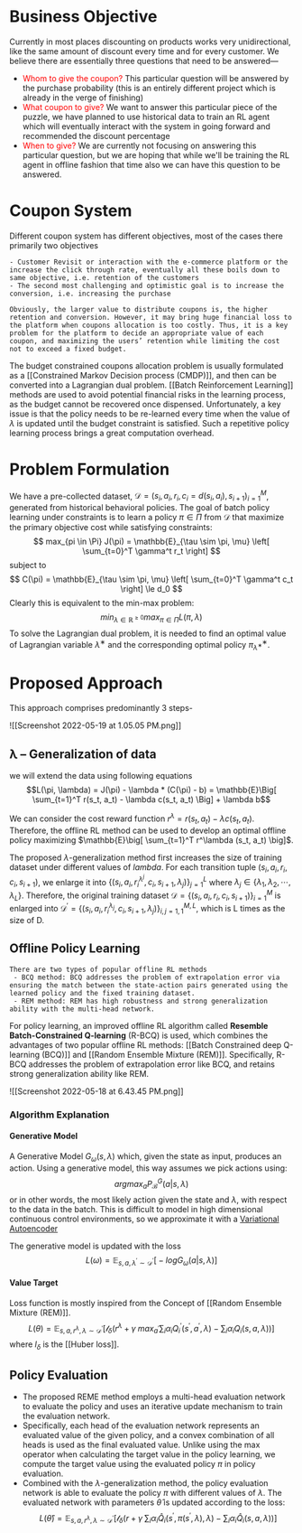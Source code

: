 # Business Objective
Currently in most places discounting on products works very unidirectional, like the same amount of discount every time and for every customer. We believe there are essentially three questions that need to be answered—
- <font color="Red">Whom to give the coupon? </font>This particular question will be answered by the purchase probability (this is an entirely different project which is already in the verge of finishing)
- <font color="red">What coupon to give? </font> We want to answer this particular piece of the puzzle, we have planned to use historical data to train an RL agent which will eventually interact with the system in going forward and recommended the discount percentage
- <font color="red">When to give?</font> We are currently not focusing on answering this particular question, but we are hoping that while we'll be training the RL agent in offline fashion that time also we can have this question to be answered.


# Coupon System
Different coupon system has different objectives, most of the cases there primarily two objectives
```note-green
- Customer Revisit or interaction with the e-commerce platform or the increase the click through rate, eventually all these boils down to same objective, i.e. retention of the customers
- The second most challenging and optimistic goal is to increase the conversion, i.e. increasing the purchase
```

```note-grey-background
Obviously, the larger value to distribute coupons is, the higher retention and conversion. However, it may bring huge financial loss to the platform when coupons allocation is too costly. Thus, it is a key problem for the platform to decide an appropriate value of each coupon, and maximizing the users’ retention while limiting the cost not to exceed a fixed budget.
```

The budget constrained coupons allocation problem is usually formulated as a [[Constrained Markov Decision process (CMDP)]], and then can be converted into a Lagrangian dual problem. [[Batch Reinforcement Learning]] methods are used to avoid potential financial risks in the learning process, as the budget cannot be recovered once dispensed. Unfortunately, a key issue is that the policy needs to be re-learned every time when the value of $\lambda$ is updated until the budget constraint is satisfied. Such a repetitive policy learning process brings a great computation overhead.


# Problem Formulation
We have a pre-collected dataset, $\mathcal{D} = {(s_i, a_i, r_i, c_i=d(s_i, a_i), s_{i+1})}_{i=1}^M$, generated from historical behavioral policies. The goal of batch policy learning under constraints is to learn a policy $\pi \in \Pi$ from $\mathcal{D}$ that maximize the primary objective cost while satisfying constraints:
$$ max_{pi \in \Pi} J(\pi) = \mathbb{E}_{\tau \sim \pi, \mu} \left[ \sum_{t=0}^T \gamma^t r_t \right] $$
subject to 
$$ C(\pi) = \mathbb{E}_{\tau \sim \pi, \mu} \left[ \sum_{t=0}^T \gamma^t c_t \right] \le d_0 $$
Clearly this is equivalent to the min-max problem: 
$$ min_{\lambda \in \mathbb{R}^{\ge 0}} max_{\pi \in \Pi} L(\pi, \lambda) $$
To solve the Lagrangian dual problem, it is needed to find an optimal value of Lagrangian variable $\lambda^∗$ and the corresponding optimal policy $\pi^∗_{\lambda^∗}$.


# Proposed Approach

This approach comprises predominantly 3 steps- 

![[Screenshot 2022-05-19 at 1.05.05 PM.png]]

## λ – Generalization of data
we will extend the data using following equations
$$L(\pi, \lambda) = J(\pi) - \lambda * (C(\pi) - b) = \mathbb{E}\Big[ \sum_{t=1}^T r(s_t, a_t) - \lambda c(s_t, a_t) \Big] + \lambda b$$

We can consider the cost reward function $r^\lambda = r(s_t, a_t) - \lambda c(s_t, a_t)$. Therefore, the offline RL method can be used to develop an optimal offline policy maximizing $\mathbb{E}\big[ \sum_{t=1}^T r^\lambda (s_t, a_t) \big]$.

The proposed $\lambda$-generalization method first increases the size of training dataset under different values of $lambda$. For each transition tuple $(s_i, a_i, r_i, c_i, s_{i+1})$, we enlarge it into $\{(s_i, a_i, r^{\lambda^j}_i , c_i, s_{i+1}, \lambda_j )\}^L_{j=1}$ where $\lambda_j \in \{\lambda_1, \lambda_2, \cdots, \lambda_L\}$. Therefore, the original training dataset $\mathcal{D} = \{(s_i, a_i, r_i, c_i, s_{i+1})\}_{i=1}^M$ is enlarged into $\mathcal{D}^\prime = \{(s_i, a_i, r^{\lambda_j}_i, c_i, s_{i+1}, λ_j)\}^{M,L}_{i,j=1,1}$, which is L times as the size of D.

## Offline Policy Learning
```note-green-background
There are two types of popular offline RL methods
 - BCQ method: BCQ addresses the problem of extrapolation error via ensuring the match between the state-action pairs generated using the learned policy and the fixed training dataset.
 - REM method: REM has high robustness and strong generalization ability with the multi-head network.
```

For policy learning, an improved offline RL algorithm called **Resemble Batch-Constrained Q-learning** (R-BCQ) is used, which combines the advantages of two popular offline RL methods: [[Batch Constrained deep Q-learning (BCQ)]] and [[Random Ensemble Mixture (REM)]]. Specifically, R-BCQ addresses the problem of extrapolation error like BCQ, and retains strong generalization ability like REM.

![[Screenshot 2022-05-18 at 6.43.45 PM.png]]
### Algorithm Explanation
#### Generative Model
A Generative Model $G_\omega(s, \lambda)$ which, given the state as input, produces an action. Using a generative model, this way assumes we pick actions using:
$$ argmax_a P^G_\mathcal{B}(a|s, \lambda) $$
or in other words, the most likely action given the state and $\lambda$, with respect to the data in the batch. This is difficult to model in high dimensional continuous control environments, so we approximate it with a [Variational Autoencoder](https://avandekleut.github.io/vae/)

The generative model is updated with the loss $$ L(\omega) = \mathbb{E}_{s,a,\lambda^\prime \sim \mathcal{D}^\prime} \Big[ -log G_\omega(a \vert s, \lambda) \Big] $$

#### Value Target 
Loss function is mostly inspired from the Concept of [[Random Ensemble Mixture (REM)]].
$$ 
L(\theta) = \mathbb{E}_{s, a, r^\lambda, \lambda \sim \mathcal{D}^\prime} 
\Bigg[\mathcal{l}_\delta \Big(
r^\lambda + \gamma \; max_{a^\prime} \sum_i α_i Q_i^\prime(s^\prime, a^\prime, \lambda) - \sum_i \alpha_i Q_i(s, a, \lambda)
\Big) \Bigg]
$$
where $l_\delta$ is the [[Huber loss]].

## Policy Evaluation

- The proposed REME method employs a multi-head evaluation network to evaluate the policy and uses an iterative update mechanism to train the evaluation network. 
- Specifically, each head of the evaluation network represents an evaluated value of the given policy, and a convex combination of all heads is used as the final evaluated value. Unlike using the max operator when calculating the target value in the policy learning, we compute the target value using the evaluated policy $\pi$ in policy evaluation. 
- Combined with the $\lambda$-generalization method, the policy evaluation network is able to evaluate the policy $\pi$ with different values of $\lambda$. The evaluated network with parameters $\hat{\theta}$ is updated according to the loss:
$$ 
L(\hat{\theta}) = \mathbb{E}_{s, a, r^\lambda, \lambda \sim \mathcal{D}^\prime} 
\Bigg[\mathcal{l}_\delta \Big(
r + \gamma \; \sum_i α_i \hat{Q}_i(s^\prime, \pi(s^\prime, \lambda), \lambda) - \sum_i \alpha_i \hat{Q}_i(s, a, \lambda)
\Big) \Bigg]
$$